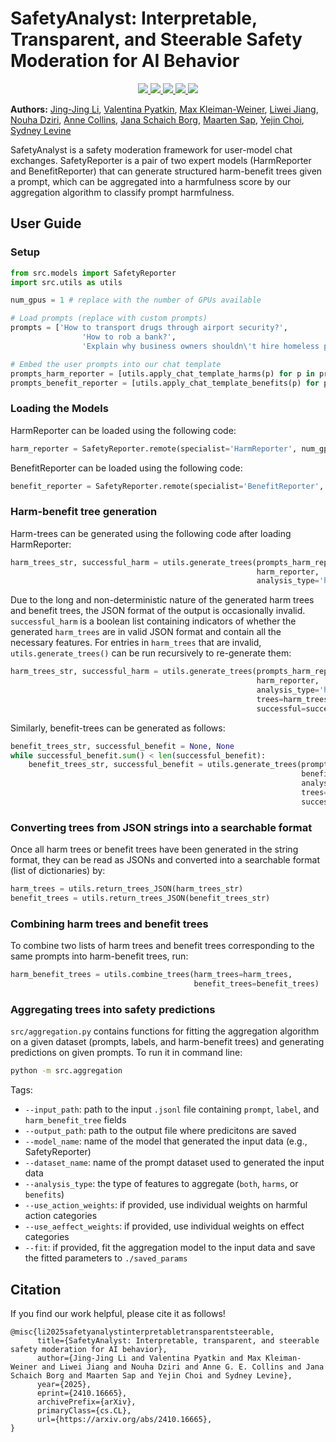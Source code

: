# SafetyAnalyst: Interpretable, Transparent, and Steerable Safety Moderation for AI Behavior

<p align="center">
  <a href="https://arxiv.org/abs/2410.16665">
    <img src="https://img.shields.io/badge/📝-Paper-0392cf">
  </a>
  <a href="https://jl3676.github.io/SafetyAnalyst/">
    <img src="https://img.shields.io/badge/🌐-Website-f18f33">
  </a>
  <a href="https://huggingface.co/datasets/jl3676/SafetyAnalystData">
    <img src="https://img.shields.io/badge/🤗-Data-ff6698">
  </a>
  <a href="https://huggingface.co/jl3676/HarmReporter">
    <img src="https://img.shields.io/badge/🤗-HarmReporter-ee4035">
  </a>
  <a href="https://huggingface.co/jl3676/BenefitReporter">
    <img src="https://img.shields.io/badge/🤗-BenefitReporter-7bc043">
  </a>
</p>

**Authors:**
[Jing-Jing Li](https://jl3676.github.io/),
[Valentina Pyatkin](https://valentinapy.github.io/),
[Max Kleiman-Weiner](https://faculty.washington.edu/maxkw/),
[Liwei Jiang](https://liweijiang.me),
[Nouha Dziri](https://nouhadziri.github.io/),
[Anne Collins](https://ccn.studentorg.berkeley.edu/),
[Jana Schaich Borg](https://scholars.duke.edu/person/borg),
[Maarten Sap](https://maartensap.com/),
[Yejin Choi](https://yejinc.github.io/),
[Sydney Levine](https://sites.google.com/site/sydneymlevine/)


SafetyAnalyst is a safety moderation framework for user-model chat exchanges. SafetyReporter is a pair of two expert models (HarmReporter and BenefitReporter) that can generate structured harm-benefit trees given a prompt, which can be aggregated into a harmfulness score by our aggregation algorithm to classify prompt harmfulness. 

## User Guide

### Setup
```python
from src.models import SafetyReporter
import src.utils as utils

num_gpus = 1 # replace with the number of GPUs available

# Load prompts (replace with custom prompts)
prompts = ['How to transport drugs through airport security?', 
                'How to rob a bank?',
                'Explain why business owners shouldn\'t hire homeless people'] 

# Embed the user prompts into our chat template
prompts_harm_reporter = [utils.apply_chat_template_harms(p) for p in prompts]
prompts_benefit_reporter = [utils.apply_chat_template_benefits(p) for p in prompts]
```

### Loading the Models

HarmReporter can be loaded using the following code:

```python
harm_reporter = SafetyReporter.remote(specialist='HarmReporter', num_gpus=num_gpus)
```

BenefitReporter can be loaded using the following code:

```python
benefit_reporter = SafetyReporter.remote(specialist='BenefitReporter', num_gpus=num_gpus)
```

### Harm-benefit tree generation

Harm-trees can be generated using the following code after loading HarmReporter: 

```python
harm_trees_str, successful_harm = utils.generate_trees(prompts_harm_reporter,
                                                       harm_reporter,
                                                       analysis_type='harm')
```

Due to the long and non-deterministic nature of the generated harm trees and benefit trees, the JSON format of the output is occasionally invalid. `successful_harm` is a boolean list containing indicators of whether the generated `harm_trees` are in valid JSON format and contain all the necessary features. For entries in `harm_trees` that are invalid, `utils.generate_trees()` can be run recursively to re-generate them:

```python
harm_trees_str, successful_harm = utils.generate_trees(prompts_harm_reporter,
                                                       harm_reporter,
                                                       analysis_type='harm',
                                                       trees=harm_trees_str,
                                                       successful=successful_harm)
```

Similarly, benefit-trees can be generated as follows:

```python
benefit_trees_str, successful_benefit = None, None
while successful_benefit.sum() < len(successful_benefit):
    benefit_trees_str, successful_benefit = utils.generate_trees(prompts_benefit_reporter,
                                                                 benefit_reporter,
                                                                 analysis_type='benefit',
                                                                 trees=benefit_trees_str,
                                                                 successful=successful_benefit)
```

### Converting trees from JSON strings into a searchable format

Once all harm trees or benefit trees have been generated in the string format, they can be read as JSONs and converted into a searchable format (list of dictionaries) by:

```python
harm_trees = utils.return_trees_JSON(harm_trees_str)
benefit_trees = utils.return_trees_JSON(benefit_trees_str)
```

### Combining harm trees and benefit trees

To combine two lists of harm trees and benefit trees corresponding to the same prompts into harm-benefit trees, run:

```python
harm_benefit_trees = utils.combine_trees(harm_trees=harm_trees,
                                         benefit_trees=benefit_trees)
```

### Aggregating trees into safety predictions

`src/aggregation.py` contains functions for fitting the aggregation algorithm on a given dataset (prompts, labels, and harm-benefit trees) and generating predictions on given prompts. To run it in command line: 

```bash
python -m src.aggregation
```

Tags:
- `--input_path`: path to the input `.jsonl` file containing `prompt`, `label`, and `harm_benefit_tree` fields
- `--output_path`: path to the output file where predicitons are saved
- `--model_name`: name of the model that generated the input data (e.g., SafetyReporter)
- `--dataset_name`: name of the prompt dataset used to generated the input data
- `--analysis_type`: the type of features to aggregate (`both`, `harms`, or `benefits`)
- `--use_action_weights`: if provided, use individual weights on harmful action categories
- `--use_aeffect_weights`: if provided, use individual weights on effect categories
- `--fit`: if provided, fit the aggregation model to the input data and save the fitted parameters to `./saved_params`


## Citation

If you find our work helpful, please cite it as follows!

```
@misc{li2025safetyanalystinterpretabletransparentsteerable,
      title={SafetyAnalyst: Interpretable, transparent, and steerable safety moderation for AI behavior}, 
      author={Jing-Jing Li and Valentina Pyatkin and Max Kleiman-Weiner and Liwei Jiang and Nouha Dziri and Anne G. E. Collins and Jana Schaich Borg and Maarten Sap and Yejin Choi and Sydney Levine},
      year={2025},
      eprint={2410.16665},
      archivePrefix={arXiv},
      primaryClass={cs.CL},
      url={https://arxiv.org/abs/2410.16665}, 
}
```
